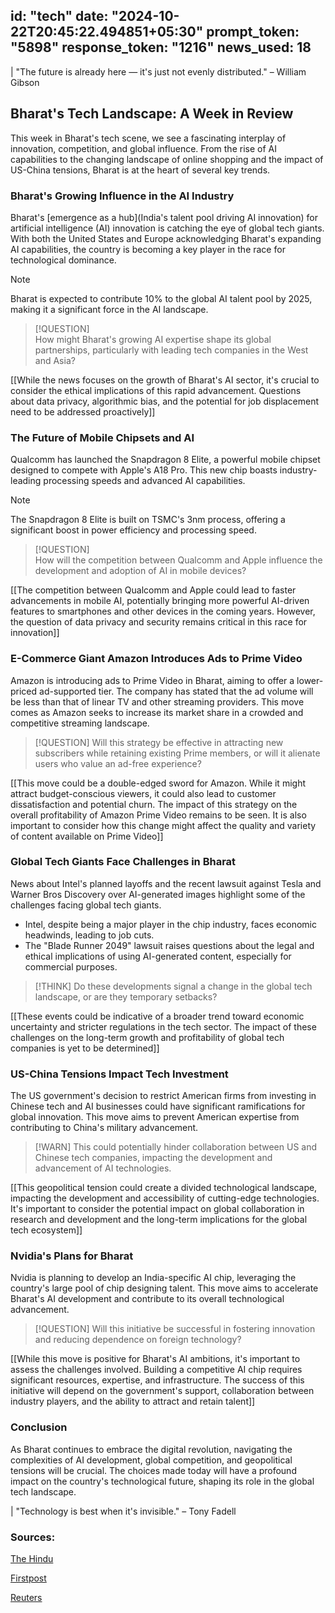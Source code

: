
id: "tech"
date: "2024-10-22T20:45:22.494851+05:30"
prompt_token: "5898"
response_token: "1216"
news_used: 18
------
| "The future is already here — it's just not evenly distributed." – William Gibson

## Bharat's Tech Landscape: A Week in Review

This week in Bharat's tech scene, we see a fascinating interplay of innovation, competition, and global influence. From the rise of AI capabilities to the changing landscape of online shopping and the impact of US-China tensions, Bharat is at the heart of several key trends.

### Bharat's Growing Influence in the AI Industry

Bharat's [emergence as a hub](India's talent pool driving AI innovation) for artificial intelligence (AI) innovation is catching the eye of global tech giants. With both the United States and Europe acknowledging Bharat's expanding AI capabilities, the country is becoming a key player in the race for technological dominance. 

> [!NOTE]  
> Bharat is expected to contribute 10% to the global AI talent pool by 2025, making it a significant force in the AI landscape.

> [!QUESTION]  
> How might Bharat's growing AI expertise shape its global partnerships, particularly with leading tech companies in the West and Asia?

[[While the news focuses on the growth of Bharat's AI sector, it's crucial to consider the ethical implications of this rapid advancement. Questions about data privacy, algorithmic bias, and the potential for job displacement need to be addressed proactively]]

###  The Future of Mobile Chipsets and AI

Qualcomm has launched the Snapdragon 8 Elite, a powerful mobile chipset designed to compete with Apple's A18 Pro. This new chip boasts industry-leading processing speeds and advanced AI capabilities.

> [!NOTE] 
> The Snapdragon 8 Elite is built on TSMC's 3nm process, offering a significant boost in power efficiency and processing speed. 

> [!QUESTION]  
> How will the competition between Qualcomm and Apple influence the development and adoption of AI in mobile devices?

[[The competition between Qualcomm and Apple could lead to faster advancements in mobile AI, potentially bringing more powerful AI-driven features to smartphones and other devices in the coming years. However, the question of data privacy and security remains critical in this race for innovation]]

###  E-Commerce Giant Amazon Introduces Ads to Prime Video

Amazon is introducing ads to Prime Video in Bharat, aiming to offer a lower-priced ad-supported tier. The company has stated that the ad volume will be less than that of linear TV and other streaming providers. This move comes as Amazon seeks to increase its market share in a crowded and competitive streaming landscape.

> [!QUESTION] 
> Will this strategy be effective in attracting new subscribers while retaining existing Prime members, or will it alienate users who value an ad-free experience?

[[This move could be a double-edged sword for Amazon. While it might attract budget-conscious viewers, it could also lead to customer dissatisfaction and potential churn. The impact of this strategy on the overall profitability of Amazon Prime Video remains to be seen. It is also important to consider how this change might affect the quality and variety of content available on Prime Video]]

###  Global Tech Giants Face Challenges in Bharat

News about Intel's planned layoffs and the recent lawsuit against Tesla and Warner Bros Discovery over AI-generated images highlight some of the challenges facing global tech giants. 

- Intel, despite being a major player in the chip industry, faces economic headwinds, leading to job cuts. 
- The "Blade Runner 2049" lawsuit raises questions about the legal and ethical implications of using AI-generated content, especially for commercial purposes. 

> [!THINK] 
> Do these developments signal a change in the global tech landscape, or are they temporary setbacks?

[[These events could be indicative of a broader trend toward economic uncertainty and stricter regulations in the tech sector. The impact of these challenges on the long-term growth and profitability of global tech companies is yet to be determined]]

###  US-China Tensions Impact Tech Investment

The US government's decision to restrict American firms from investing in Chinese tech and AI businesses could have significant ramifications for global innovation. This move aims to prevent American expertise from contributing to China's military advancement.

> [!WARN]
> This could potentially hinder collaboration between US and Chinese tech companies, impacting the development and advancement of AI technologies.

[[This geopolitical tension could create a divided technological landscape, impacting the development and accessibility of cutting-edge technologies. It's important to consider the potential impact on global collaboration in research and development and the long-term implications for the global tech ecosystem]]

###  Nvidia's Plans for Bharat

Nvidia is planning to develop an India-specific AI chip, leveraging the country's large pool of chip designing talent. This move aims to accelerate Bharat's AI development and contribute to its overall technological advancement.

> [!QUESTION]
> Will this initiative be successful in fostering innovation and reducing dependence on foreign technology?

[[While this move is positive for Bharat's AI ambitions, it's important to assess the challenges involved. Building a competitive AI chip requires significant resources, expertise, and infrastructure. The success of this initiative will depend on the government's support, collaboration between industry players, and the ability to attract and retain talent]]


###  Conclusion

As Bharat continues to embrace the digital revolution, navigating the complexities of AI development, global competition, and geopolitical tensions will be crucial. The choices made today will have a profound impact on the country's technological future, shaping its role in the global tech landscape. 

| "Technology is best when it's invisible." – Tony Fadell


### Sources:

[The Hindu](https://www.thehindu.com/)

[Firstpost](https://www.firstpost.com/)

[Reuters](https://www.reuters.com/)

